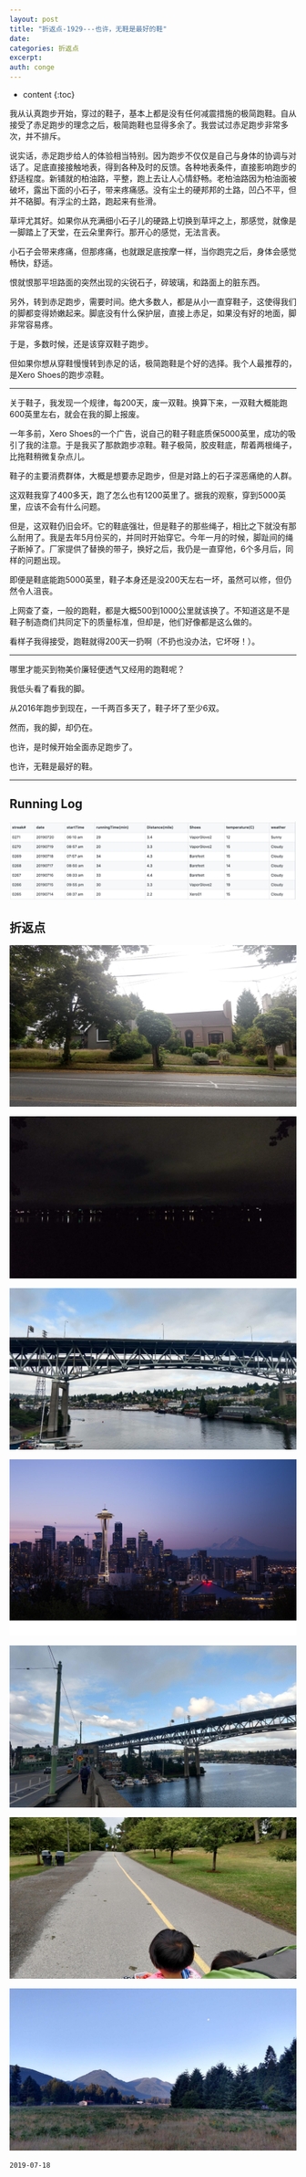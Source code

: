 ```yaml
---
layout: post
title: "折返点-1929---也许，无鞋是最好的鞋"
date:
categories: 折返点
excerpt:
auth: conge
---
```

* content
{:toc}


我从认真跑步开始，穿过的鞋子，基本上都是没有任何减震措施的极简跑鞋。自从接受了赤足跑步的理念之后，极简跑鞋也显得多余了。我尝试过赤足跑步非常多次，并不排斥。

说实话，赤足跑步给人的体验相当特别。因为跑步不仅仅是自己与身体的协调与对话了。足底直接接触地表，得到各种及时的反馈。各种地表条件，直接影响跑步的舒适程度。新铺就的柏油路，平整，跑上去让人心情舒畅。老柏油路因为柏油面被破坏，露出下面的小石子，带来疼痛感。没有尘土的硬邦邦的土路，凹凸不平，但并不硌脚。有浮尘的土路，跑起来有些滑。

草坪尤其好。如果你从充满细小石子儿的硬路上切换到草坪之上，那感觉，就像是一脚踏上了天堂，在云朵里奔行。那开心的感觉，无法言表。

小石子会带来疼痛，但那疼痛，也就跟足底按摩一样，当你跑完之后，身体会感觉畅快，舒适。

恨就恨那平坦路面的突然出现的尖锐石子，碎玻璃，和路面上的脏东西。

另外，转到赤足跑步，需要时间。绝大多数人，都是从小一直穿鞋子，这使得我们的脚都变得娇嫩起来。脚底没有什么保护层，直接上赤足，如果没有好的地面，脚非常容易疼。

于是，多数时候，还是该穿双鞋子跑步。

但如果你想从穿鞋慢慢转到赤足的话，极简跑鞋是个好的选择。我个人最推荐的，是Xero Shoes的跑步凉鞋。

-----

关于鞋子，我发现一个规律，每200天，废一双鞋。换算下来，一双鞋大概能跑600英里左右，就会在我的脚上报废。

一年多前，Xero Shoes的一个广告，说自己的鞋子鞋底质保5000英里，成功的吸引了我的注意。于是我买了那款跑步凉鞋。鞋子极简，胶皮鞋底，帮着两根绳子，比拖鞋稍微复杂点儿。

鞋子的主要消费群体，大概是想要赤足跑步，但是对路上的石子深恶痛绝的人群。

这双鞋我穿了400多天，跑了怎么也有1200英里了。据我的观察，穿到5000英里，应该不会有什么问题。

但是，这双鞋仍旧会坏。它的鞋底强壮，但是鞋子的那些绳子，相比之下就没有那么耐用了。我是去年5月份买的，并同时开始穿它。今年一月的时候，脚趾间的绳子断掉了。厂家提供了替换的带子，换好之后，我仍是一直穿他，6个多月后，同样的问题出现。

即便是鞋底能跑5000英里，鞋子本身还是没200天左右一坏，虽然可以修，但仍然令人沮丧。

上网查了查，一般的跑鞋，都是大概500到1000公里就该换了。不知道这是不是鞋子制造商们共同定下的质量标准，但却是，他们好像都是这么做的。

看样子我得接受，跑鞋就得200天一扔啊（不扔也没办法，它坏呀！）。

----

哪里才能买到物美价廉轻便透气又经用的跑鞋呢？

我低头看了看我的脚。

从2016年跑步到现在，一千两百多天了，鞋子坏了至少6双。

然而，我的脚，却仍在。

也许，是时候开始全面赤足跑步了。

也许，无鞋是最好的鞋。

----

## Running Log
![Running log, week 30 2019](/assets/images/折返点/118382-bc9756e814df0adf.png)

## 折返点

![20190714.jpg](/assets/images/折返点/118382-37f588cd2d7d4425.jpg)

![20190715.jpg](/assets/images/折返点/118382-eabe347700cba400.jpg)

![20190716.jpg](/assets/images/折返点/118382-24ede2701140772a.jpg)

![20190717.jpg](/assets/images/折返点/118382-44d0cb5b4dd6f0ed.jpg)

![20190718.jpg](/assets/images/折返点/118382-274731b34091a7d9.jpg)

![20190719.jpg](/assets/images/折返点/118382-dac2b62cb7ff2b64.jpg)

![20190720.jpg](/assets/images/折返点/118382-316aa6d75c9b4e87.jpg)


```
2019-07-18
```
